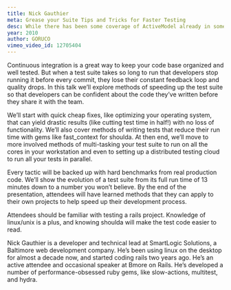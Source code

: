 ```yaml
---
title: Nick Gauthier
meta: Grease your Suite Tips and Tricks for Faster Testing
desc: While there has been some coverage of ActiveModel already in some blog posts, this talk will dive deeper and show how it can be used specifically for writing easy to use, readable, maintainable, and performant web service client libraries.
year: 2010
author: GORUCO
vimeo_video_id: 12705404
---
```


Continuous integration is a great way to keep your code base organized and well tested. But when a test suite takes so long to run that developers stop running it before every commit, they lose their constant feedback loop and quality drops. In this talk we’ll explore methods of speeding up the test suite so that developers can be confident about the code they’ve written before they share it with the team.

We’ll start with quick cheap fixes, like optimizing your operating system, that can yield drastic results (like cutting test time in half!) with no loss of functionality. We’ll also cover methods of writing tests that reduce their run time with gems like fast_context for shoulda. At then end, we’ll move to more involved methods of multi-tasking your test suite to run on all the cores in your workstation and even to setting up a distributed testing cloud to run all your tests in parallel.

Every tactic will be backed up with hard benchmarks from real production code. We’ll show the evolution of a test suite from its full run time of 13 minutes down to a number you won’t believe. By the end of the presentation, attendees will have learned methods that they can apply to their own projects to help speed up their development process.

Attendees should be familiar with testing a rails project. Knowledge of linux/unix is a plus, and knowing shoulda will make the test code easier to read.

Nick Gauthier is a developer and technical lead at SmartLogic Solutions, a Baltimore web development company. He’s been using linux on the desktop for almost a decade now, and started coding rails two years ago. He’s an active attendee and occasional speaker at Bmore on Rails. He’s developed a number of performance-obsessed ruby gems, like slow-actions, multitest, and hydra.
